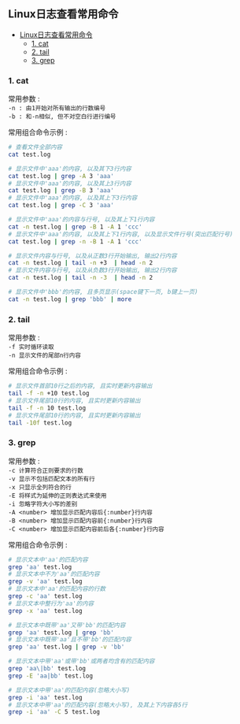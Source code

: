 ## Linux日志查看常用命令

- [Linux日志查看常用命令](#linux日志查看常用命令)
  - [1. cat](#1-cat)
  - [2. tail](#2-tail)
  - [3. grep](#3-grep)

### 1. cat
常用参数 :  
`-n : 由1开始对所有输出的行数编号`  
`-b : 和-n相似, 但不对空白行进行编号`  

常用组合命令示例 : 
```bash
# 查看文件全部内容
cat test.log

# 显示文件中'aaa'的内容, 以及其下3行内容
cat test.log | grep -A 3 'aaa'
# 显示文件中'aaa'的内容, 以及其上3行内容
cat test.log | grep -B 3 'aaa'
# 显示文件中'aaa'的内容, 以及其上下3行内容
cat test.log | grep -C 3 'aaa'

# 显示文件中'aaa'的内容与行号, 以及其上下1行内容
cat -n test.log | grep -B 1 -A 1 'ccc'
# 显示文件中'aaa'的内容, 以及其上下1行内容, 以及显示文件行号(突出匹配行号)
cat test.log | grep -n -B 1 -A 1 'ccc'

# 显示文件内容与行号, 以及从正数3行开始输出, 输出2行内容
cat -n test.log | tail -n +3  | head -n 2
# 显示文件内容与行号, 以及从负数3行开始输出, 输出2行内容
cat -n test.log | tail -n -3  | head -n 2

# 显示文件中'bbb'的内容, 且多页显示(space键下一页, b键上一页)
cat -n test.log | grep 'bbb' | more
```


### 2. tail
常用参数 :  
`-f 实时循环读取`  
`-n 显示文件的尾部n行内容`

常用组合命令示例 : 
```bash
# 显示文件首部10行之后的内容, 且实时更新内容输出
tail -f -n +10 test.log
# 显示文件尾部10行的内容, 且实时更新内容输出
tail -f -n 10 test.log
# 显示文件尾部10行的内容, 且实时更新内容输出
tail -10f test.log
```


### 3. grep
常用参数 :  
`-c 计算符合正则要求的行数`  
`-v 显示不包括匹配文本的所有行`  
`-x 只显示全列符合的行`  
`-E 将样式为延伸的正则表达式来使用`  
`-i 忽略字符大小写的差别`  
`-A <number> 增加显示匹配内容后{:number}行内容`  
`-B <number> 增加显示匹配内容前{:number}行内容`  
`-C <number> 增加显示匹配内容前后各{:number}行内容`  

常用组合命令示例 : 
```bash
# 显示文本中'aa'的匹配内容
grep 'aa' test.log
# 显示文本中不为'aa'的匹配内容
grep -v 'aa' test.log
# 显示文本中'aa'的匹配内容的行数
grep -c 'aa' test.log
# 显示文本中整行为'aa'的内容
grep -x 'aa' test.log

# 显示文本中既带'aa'又带'bb'的匹配内容
grep 'aa' test.log | grep 'bb'
# 显示文本中既带'aa'且不带'bb'的匹配内容
grep 'aa' test.log | grep -v 'bb'

# 显示文本中带'aa'或带'bb'或两者均含有的匹配内容
grep 'aa\|bb' test.log
grep -E 'aa|bb' test.log 

# 显示文本中带'aa'的匹配内容(忽略大小写)
grep -i 'aa' test.log 
# 显示文本中带'aa'的匹配内容(忽略大小写), 及其上下内容各5行
grep -i 'aa' -C 5 test.log 
```


